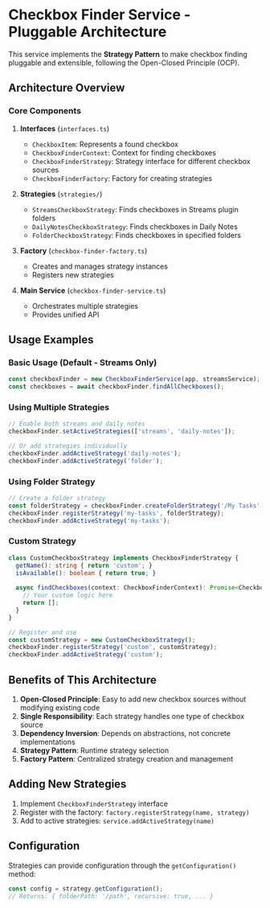 # Checkbox Finder Service - Pluggable Architecture

This service implements the **Strategy Pattern** to make checkbox finding pluggable and extensible, following the Open-Closed Principle (OCP).

## Architecture Overview

### Core Components

1. **Interfaces** (`interfaces.ts`)
   - `CheckboxItem`: Represents a found checkbox
   - `CheckboxFinderContext`: Context for finding checkboxes
   - `CheckboxFinderStrategy`: Strategy interface for different checkbox sources
   - `CheckboxFinderFactory`: Factory for creating strategies

2. **Strategies** (`strategies/`)
   - `StreamsCheckboxStrategy`: Finds checkboxes in Streams plugin folders
   - `DailyNotesCheckboxStrategy`: Finds checkboxes in Daily Notes
   - `FolderCheckboxStrategy`: Finds checkboxes in specified folders

3. **Factory** (`checkbox-finder-factory.ts`)
   - Creates and manages strategy instances
   - Registers new strategies

4. **Main Service** (`checkbox-finder-service.ts`)
   - Orchestrates multiple strategies
   - Provides unified API

## Usage Examples

### Basic Usage (Default - Streams Only)

```typescript
const checkboxFinder = new CheckboxFinderService(app, streamsService);
const checkboxes = await checkboxFinder.findAllCheckboxes();
```

### Using Multiple Strategies

```typescript
// Enable both streams and daily notes
checkboxFinder.setActiveStrategies(['streams', 'daily-notes']);

// Or add strategies individually
checkboxFinder.addActiveStrategy('daily-notes');
checkboxFinder.addActiveStrategy('folder');
```

### Using Folder Strategy

```typescript
// Create a folder strategy
const folderStrategy = checkboxFinder.createFolderStrategy('/My Tasks', true); // recursive
checkboxFinder.registerStrategy('my-tasks', folderStrategy);
checkboxFinder.addActiveStrategy('my-tasks');
```

### Custom Strategy

```typescript
class CustomCheckboxStrategy implements CheckboxFinderStrategy {
  getName(): string { return 'custom'; }
  isAvailable(): boolean { return true; }
  
  async findCheckboxes(context: CheckboxFinderContext): Promise<CheckboxItem[]> {
    // Your custom logic here
    return [];
  }
}

// Register and use
const customStrategy = new CustomCheckboxStrategy();
checkboxFinder.registerStrategy('custom', customStrategy);
checkboxFinder.addActiveStrategy('custom');
```

## Benefits of This Architecture

1. **Open-Closed Principle**: Easy to add new checkbox sources without modifying existing code
2. **Single Responsibility**: Each strategy handles one type of checkbox source
3. **Dependency Inversion**: Depends on abstractions, not concrete implementations
4. **Strategy Pattern**: Runtime strategy selection
5. **Factory Pattern**: Centralized strategy creation and management

## Adding New Strategies

1. Implement `CheckboxFinderStrategy` interface
2. Register with the factory: `factory.registerStrategy(name, strategy)`
3. Add to active strategies: `service.addActiveStrategy(name)`

## Configuration

Strategies can provide configuration through the `getConfiguration()` method:

```typescript
const config = strategy.getConfiguration();
// Returns: { folderPath: '/path', recursive: true, ... }
```
